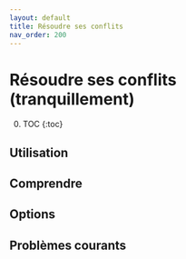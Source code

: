```yaml
---
layout: default
title: Résoudre ses conflits
nav_order: 200
---
```


# Résoudre ses conflits (tranquillement)

0. TOC
{:toc}

## Utilisation

## Comprendre

## Options

## Problèmes courants
